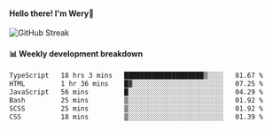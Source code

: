 #### Hello there! I'm Wery👋


![GitHub Streak](https://github-readme-streak-stats.herokuapp.com/?user=weryzebra-yue&theme=swift&hide_border=false&include_all_commits=true)



#### 📊 Weekly development breakdown
<!--START_SECTION:waka-->

```txt
TypeScript   18 hrs 3 mins   ████████████████████▒░░░░   81.67 %
HTML         1 hr 36 mins    █▓░░░░░░░░░░░░░░░░░░░░░░░   07.25 %
JavaScript   56 mins         █░░░░░░░░░░░░░░░░░░░░░░░░   04.29 %
Bash         25 mins         ▒░░░░░░░░░░░░░░░░░░░░░░░░   01.92 %
SCSS         25 mins         ▒░░░░░░░░░░░░░░░░░░░░░░░░   01.92 %
CSS          18 mins         ▒░░░░░░░░░░░░░░░░░░░░░░░░   01.39 %
```

<!--END_SECTION:waka-->
